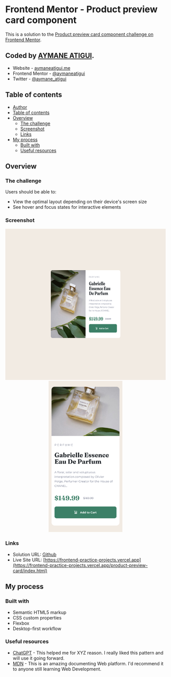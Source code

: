 # Frontend Mentor - Product preview card component

This is a solution to the [Product preview card component challenge on Frontend Mentor](https://www.frontendmentor.io/challenges/product-preview-card-component-GO7UmttRfa).

## Coded by [AYMANE ATIGUI](https://github.com/aymaneatigui).

- Website - [aymaneatigui.me](https://www.aymaneatigui.me)
- Frontend Mentor - [@aymaneatigui](https://www.frontendmentor.io/profile/aymaneatigui)
- Twitter - [@aymane_atigui](https://twitter.com/aymane_atigui)

## Table of contents

- [Author](#author)
- [Table of contents](#table-of-contents)
- [Overview](#overview)
  - [The challenge](#the-challenge)
  - [Screenshot](#screenshot)
  - [Links](#links)
- [My process](#my-process)
  - [Built with](#built-with)
  - [Useful resources](#useful-resources)

## Overview

### The challenge

Users should be able to:

- View the optimal layout depending on their device's screen size
- See hover and focus states for interactive elements

### Screenshot

<p align="center">
  <img height="475" src="./Readme/Desktop.jpg">
  <img height="475" src="./Readme/Phone.jpg">
</p>

### Links

- Solution URL: [Github](https://github.com/aymaneatigui/Frontend-Practice/tree/main/product-preview-card)
- Live Site URL: [https://frontend-practice-projects.vercel.app](https://frontend-practice-projects.vercel.app/product-preview-card/index.html)

## My process

### Built with

- Semantic HTML5 markup
- CSS custom properties
- Flexbox
- Desktop-first workflow

### Useful resources

- [ChatGPT](https://chat.openai.com/) - This helped me for XYZ reason. I really liked this pattern and will use it going forward.
- [MDN](https://developer.mozilla.org/) - This is an amazing documenting Web platform. I'd recommend it to anyone still learning Web Development.
